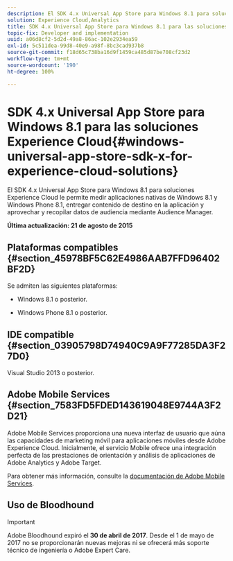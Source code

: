 ```yaml
---
description: El SDK 4.x Universal App Store para Windows 8.1 para soluciones Experience Cloud le permite medir aplicaciones nativas de Windows 8.1 y Windows Phone 8.1, entregar contenido de destino en la aplicación y aprovechar y recopilar datos de audiencia mediante Audience Manager.
solution: Experience Cloud,Analytics
title: SDK 4.x Universal App Store para Windows 8.1 para las soluciones Experience Cloud
topic-fix: Developer and implementation
uuid: a06d8cf2-5d2d-49a8-86ac-102e2934ea59
exl-id: 5c511dea-99d8-40e9-a98f-8bc3cad937b8
source-git-commit: f18d65c738ba16d9f1459ca485d87be708cf23d2
workflow-type: tm+mt
source-wordcount: '190'
ht-degree: 100%

---
```


# SDK 4.x Universal App Store para Windows 8.1 para las soluciones Experience Cloud{#windows-universal-app-store-sdk-x-for-experience-cloud-solutions}

El SDK 4.x Universal App Store para Windows 8.1 para soluciones Experience Cloud le permite medir aplicaciones nativas de Windows 8.1 y Windows Phone 8.1, entregar contenido de destino en la aplicación y aprovechar y recopilar datos de audiencia mediante Audience Manager.

**Última actualización: 21 de agosto de 2015**

## Plataformas compatibles {#section_45978BF5C62E4986AAB7FFD96402BF2D}

Se admiten las siguientes plataformas:

* Windows 8.1 o posterior.

* Windows Phone 8.1 o posterior.

## IDE compatible {#section_03905798D74940C9A9F77285DA3F27D0}

Visual Studio 2013 o posterior.

## Adobe Mobile Services {#section_7583FD5FDED143619048E9744A3F2D21}

Adobe Mobile Services proporciona una nueva interfaz de usuario que aúna las capacidades de marketing móvil para aplicaciones móviles desde Adobe Experience Cloud. Inicialmente, el servicio Mobile ofrece una integración perfecta de las prestaciones de orientación y análisis de aplicaciones de Adobe Analytics y Adobe Target.

Para obtener más información, consulte la [documentación de Adobe Mobile Services](/help/using/home.md).

## Uso de Bloodhound

>[!IMPORTANT]
>
>Adobe Bloodhound expiró el **30 de abril de 2017**. Desde el 1 de mayo de 2017 no se proporcionarán nuevas mejoras ni se ofrecerá más soporte técnico de ingeniería o Adobe Expert Care.

